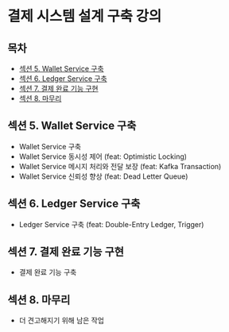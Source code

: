 # 결제 시스템 설계 구축 강의

## 목차
- [섹션 5. Wallet Service 구축](#섹션-5-wallet-service-구축)
- [섹션 6. Ledger Service 구축](#섹션-6-ledger-service-구축)
- [섹션 7. 결제 완료 기능 구현](#섹션-7-결제-완료-기능-구현)
- [섹션 8. 마무리](#섹션-8-마무리)

## 섹션 5. Wallet Service 구축
- Wallet Service 구축
- Wallet Service 동시성 제어 (feat: Optimistic Locking)
- Wallet Service 메시지 처리와 전달 보장 (feat: Kafka Transaction)
- Wallet Service 신뢰성 향상 (feat: Dead Letter Queue)

## 섹션 6. Ledger Service 구축
- Ledger Service 구축 (feat: Double-Entry Ledger, Trigger)

## 섹션 7. 결제 완료 기능 구현
- 결제 완료 기능 구축

## 섹션 8. 마무리
- 더 견고해지기 위해 남은 작업
